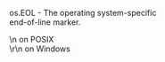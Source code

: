 os.EOL - The operating system-specific  
         end-of-line marker.  

\n on POSIX  
\r\n on Windows  
